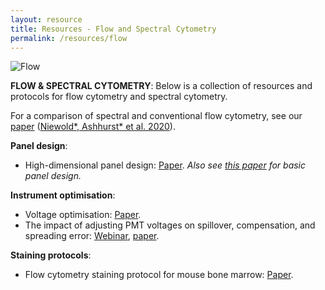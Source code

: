 ```yaml
---
layout: resource
title: Resources - Flow and Spectral Cytometry
permalink: /resources/flow
---
```


![Flow](https://raw.githubusercontent.com/tomashhurst/tomashhurst.github.io/master/images/Tech.png)

**FLOW & SPECTRAL CYTOMETRY**: Below is a collection of resources and protocols for flow cytometry and spectral cytometry.

For a comparison of spectral and conventional flow cytometry, see our [paper](https://onlinelibrary.wiley.com/doi/abs/10.1002/cyto.a.24211) ([Niewold\*, Ashhurst\* et al. 2020](https://onlinelibrary.wiley.com/doi/abs/10.1002/cyto.a.24211)).  

**Panel design**:

- High-dimensional panel design: [Paper](https://currentprotocols.onlinelibrary.wiley.com/doi/abs/10.1002/cpim.37). *Also see [this paper](http://onlinelibrary.wiley.com/doi/10.1002/cpim.26/abstract) for basic panel design.*

**Instrument optimisation**:

- Voltage optimisation: [Paper](https://currentprotocols.onlinelibrary.wiley.com/doi/abs/10.1002/cpim.37).
- The impact of adjusting PMT voltages on spillover, compensation, and spreading error: [Webinar](https://sydneycytometry.org.au/seminars-and-tutorials), [paper](https://currentprotocols.onlinelibrary.wiley.com/doi/abs/10.1002/cpim.37).

**Staining protocols**:

- Flow cytometry staining protocol for mouse bone marrow: [Paper](https://link.springer.com/protocol/10.1007/978-1-4939-9454-0_12).

<br />
<br />
